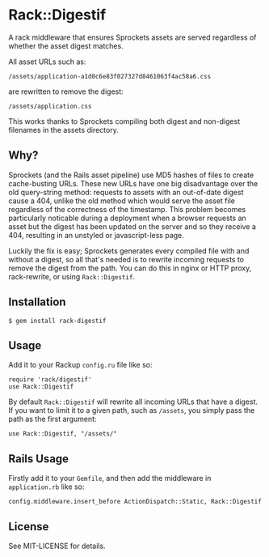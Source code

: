 Rack::Digestif
==============

A rack middleware that ensures Sprockets assets are served regardless of whether the asset digest matches.

All asset URLs such as:

    /assets/application-a1d0c6e83f027327d8461063f4ac58a6.css

are rewritten to remove the digest:

    /assets/application.css

This works thanks to Sprockets compiling both digest and non-digest filenames in the assets directory.

Why?
----

Sprockets (and the Rails asset pipeline) use MD5 hashes of files to create cache-busting URLs. These new URLs have one big disadvantage over the old query-string method: requests to assets with an out-of-date digest cause a 404, unlike the old method which would serve the asset file regardless of the correctness of the timestamp. This problem becomes particularly noticable during a deployment when a browser requests an asset but the digest has been updated on the server and so they receive a 404, resulting in an unstyled or javascript-less page.

Luckily the fix is easy; Sprockets generates every compiled file with and without a digest, so all that's needed is to rewrite incoming requests to remove the digest from the path. You can do this in nginx or HTTP proxy, rack-rewrite, or using `Rack::Digestif`.

Installation
------------

    $ gem install rack-digestif
    
Usage
-----

Add it to your Rackup `config.ru` file like so:

    require 'rack/digestif'
    use Rack::Digestif

By default `Rack::Digestif` will rewrite all incoming URLs that have a digest. If you want to limit it to a given path, such as `/assets`, you simply pass the path as the first argument:

    use Rack::Digestif, "/assets/"


Rails Usage
-----------

Firstly add it to your `Gemfile`, and then add the middleware in `application.rb` like so:

    config.middleware.insert_before ActionDispatch::Static, Rack::Digestif


License
-------

See MIT-LICENSE for details.
